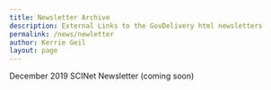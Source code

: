 ```yaml
---
title: Newsletter Archive
description: External Links to the GovDelivery html newsletters
permalink: /news/newletter
author: Kerrie Geil
layout: page
---
```

<!--[Month YYYY SCINet Newsletter](link from GovDelivery email)-->



December 2019 SCINet Newsletter (coming soon)
